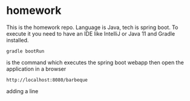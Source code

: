 # homework

This is the homework repo.
Language is Java, tech is spring boot.
To execute it you need to have an IDE like IntelliJ or Java 11 and Gradle installed.

`gradle bootRun`

is the command which executes the spring boot webapp
then open the application in a browser

`http://localhost:8080/barbeque`

adding a line
